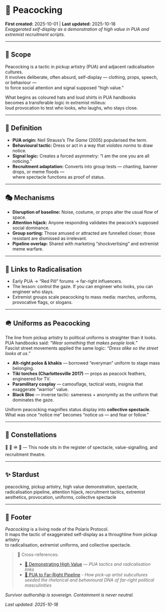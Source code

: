 # 🦚 Peacocking  
**First created:** 2025-10-01 | **Last updated:** 2025-10-18  
*Exaggerated self-display as a demonstration of high value in PUA and extremist recruitment scripts.*  

---

## 🌱 Scope  

Peacocking is a tactic in pickup artistry (PUA) and adjacent radicalisation cultures.  
It involves deliberate, often absurd, self-display — clothing, props, speech, or behaviour —  
to force social attention and signal supposed “high value.”  

What begins as coloured hats and loud shirts in PUA handbooks  
becomes a transferable logic in extremist milieus:  
loud provocation to test who looks, who laughs, who stays close.  

---

## 🦚 Definition  

- **PUA origin:** Neil Strauss’s *The Game* (2005) popularised the term.  
- **Behavioural tactic:** Dress or act in a way that *violates norms* to draw notice.  
- **Signal logic:** Creates a forced asymmetry: “I am the one you are all noticing.”  
- **Recruitment adaptation:** Converts into group tests — chanting, banner drops, or meme floods —  
  where spectacle functions as proof of status.  

---

## 🎭 Mechanisms  

- **Disruption of baseline:** Noise, costume, or props alter the usual flow of space.  
- **Attention hijack:** Anyone responding validates the peacock’s supposed social dominance.  
- **Group sorting:** Those amused or attracted are funnelled closer; those resistant are dismissed as irrelevant.  
- **Pipeline overlap:** Shared with marketing “shockvertising” and extremist meme warfare.  

---

## 🧩 Links to Radicalisation  

- Early PUA → “Red Pill” forums → far-right influencers.  
- The lesson: control the gaze. If you can engineer who looks, you can engineer who stays.  
- Extremist groups scale peacocking to mass media: marches, uniforms, provocative flags, or slogans.  

---

## 🪖 Uniforms as Peacocking  

The line from pickup artistry to political uniforms is straighter than it looks.  
PUA handbooks said: *“Wear something that makes people look.”*  
Fascist street movements applied the same logic: *“Dress alike so the street looks at us.”*  

- **Alt-right polos & khakis** — borrowed “everyman” uniform to stage mass belonging.  
- **Tiki torches (Charlottesville 2017)** — props as peacock feathers, engineered for TV.  
- **Paramilitary cosplay** — camouflage, tactical vests, insignia that exaggerate “warrior” value.  
- **Black Bloc** — inverse tactic: sameness + anonymity as the uniform that dominates the gaze.  

Uniform peacocking magnifies status display into **collective spectacle**.  
What was once “notice me” becomes “notice *us* — and fear or follow.”  

---

## 🌌 Constellations  

🦚 🌹 🪖 🔮 — This node sits in the register of spectacle, value-signalling, and recruitment theatre.  

---

## ✨ Stardust  

peacocking, pickup artistry, high value demonstration, spectacle, radicalisation pipeline, attention hijack, recruitment tactics, extremist aesthetics, provocation, uniforms, collective spectacle  

---

## 🏮 Footer  

*Peacocking* is a living node of the Polaris Protocol.  
It maps the tactic of exaggerated self-display as a throughline from pickup artistry  
to radicalisation, extremist uniforms, and collective spectacle.  

> 📡 Cross-references:
> 
> - [🌹 Demonstrating High Value](./README.md) — *PUA tactics and radicalisation links*  
> - [🪬 PUA to Far-Right Pipeline](./🪬_pua_to_far_right_pipeline.md) - *How pick-up artist subcultures seeded the rhetorical and behavioural DNA of far-right political masculinities*

*Survivor authorship is sovereign. Containment is never neutral.*  

_Last updated: 2025-10-18_
